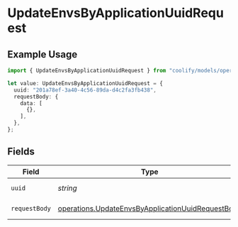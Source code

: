 # UpdateEnvsByApplicationUuidRequest

## Example Usage

```typescript
import { UpdateEnvsByApplicationUuidRequest } from "coolify/models/operations";

let value: UpdateEnvsByApplicationUuidRequest = {
  uuid: "201a78ef-3a40-4c56-89da-d4c2fa3fb438",
  requestBody: {
    data: [
      {},
    ],
  },
};
```

## Fields

| Field                                                                                                                  | Type                                                                                                                   | Required                                                                                                               | Description                                                                                                            |
| ---------------------------------------------------------------------------------------------------------------------- | ---------------------------------------------------------------------------------------------------------------------- | ---------------------------------------------------------------------------------------------------------------------- | ---------------------------------------------------------------------------------------------------------------------- |
| `uuid`                                                                                                                 | *string*                                                                                                               | :heavy_check_mark:                                                                                                     | UUID of the application.                                                                                               |
| `requestBody`                                                                                                          | [operations.UpdateEnvsByApplicationUuidRequestBody](../../models/operations/updateenvsbyapplicationuuidrequestbody.md) | :heavy_check_mark:                                                                                                     | Bulk envs updated.                                                                                                     |